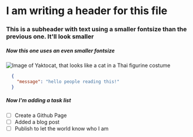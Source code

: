 # I am writing a header for this file

### This is a subheader with text using a smaller fontsize than the previous one. It'll look smaller

##### Now this one uses an even smaller fontsize

![Image of Yaktocat, that looks like a cat in a Thai figurine costume](https://octodex.github.com/images/yaktocat.png)

```json
  {
    "message": "hello people reading this!"
  }
```

##### Now I'm adding a task list

- [ ] Create a Github Page
- [ ] Added a blog post
- [ ] Publish to let the world know who I am

